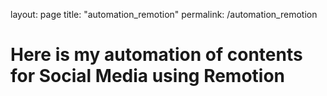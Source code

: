 layout: page
title: "automation_remotion"
permalink: /automation_remotion

# Here is my automation of contents for Social Media using Remotion
